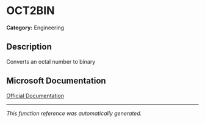 # OCT2BIN

**Category:** Engineering

## Description
Converts an octal number to binary

## Microsoft Documentation
[Official Documentation](https://support.microsoft.com//en-us/office/oct2bin-function-55383471-3c56-4d27-9522-1a8ec646c589)

---
*This function reference was automatically generated.*
